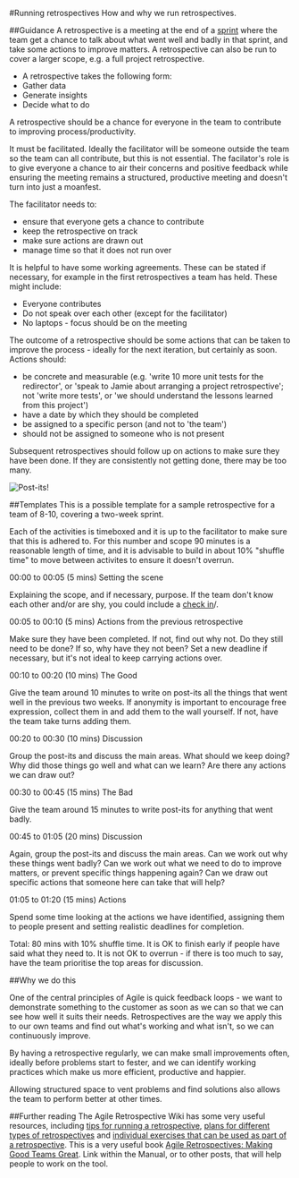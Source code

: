 #Running retrospectives
How and why we run retrospectives.

##Guidance
A retrospective is a meeting at the end of a <a href="https://github.com/alphagov/government-service-design-manual/blob/master/Working%20in%20an%20agile%20way/structuringsprintcyclesandstandups.md">sprint</a> where the team get a chance to talk about what went well and badly in that sprint, and take some actions to improve matters. A retrospective can also be run to cover a larger scope, e.g. a full project retrospective.

- A retrospective takes the following form:
 - Gather data
 - Generate insights
 - Decide what to do

A retrospective should be a chance for everyone in the team to contribute to improving process/productivity.

It must be facilitated. Ideally the facilitator will be someone outside the team so the team can all contribute, but this is not essential. The facilator's role is to give everyone a chance to air their concerns and positive feedback while ensuring the meeting remains a structured, productive meeting and doesn't turn into just a moanfest.

The facilitator needs to:
 - ensure that everyone gets a chance to contribute
 - keep the retrospective on track
 - make sure actions are drawn out
 - manage time so that it does not run over

It is helpful to have some working agreements. These can be stated if necessary, for example in the first retrospectives a team has held. 
These might include:
 - Everyone contributes
 - Do not speak over each other (except for the facilitator)
 - No laptops - focus should be on the meeting

The outcome of a retrospective should be some actions that can be taken to improve the process - ideally for the next iteration, but certainly as soon.
Actions should:
 - be concrete and measurable (e.g. 'write 10 more unit tests for the redirector', or 'speak to Jamie about arranging a project retrospective'; not 'write more tests', or 'we should understand the lessons learned from this project')
 - have a date by which they should be completed
 - be assigned to a specific person (and not to 'the team')
 - should not be assigned to someone who is not present

Subsequent retrospectives should follow up on actions to make sure they have been done. If they are consistently not getting done, there may be too many.

![Post-its](http://farm9.staticflickr.com/8008/7465763890_49469afcfc_z_d.jpg)!

##Templates
This is a possible template for a sample retrospective for a team of 8-10, covering a two-week sprint.

Each of the activities is timeboxed and it is up to the facilitator to make sure that this is adhered to. For this number and scope 90 minutes is a reasonable length of time, and it is advisable to build in about 10% "shuffle time" to move between activites to ensure it doesn't overrun.

00:00 to 00:05 (5 mins) Setting the scene

Explaining the scope, and if necessary, purpose. 
If the team don't know each other and/or are shy, you could include a <a href="http://retrospectivewiki.org/index.php?title=Check-in_Ideas">check in</a>/.

00:05 to 00:10 (5 mins) Actions from the previous retrospective

Make sure they have been completed. If not, find out why not. Do they still need to be done? If so, why have they not been? Set a new deadline if necessary, but it's not ideal to keep carrying actions over. 

00:10 to 00:20 (10 mins) The Good

Give the team around 10 minutes to write on post-its all the things that went well in the previous two weeks. 
If anonymity is important to encourage free expression, collect them in and add them to the wall yourself. If not, have the team take turns adding them.

00:20 to 00:30 (10 mins) Discussion

Group the post-its and discuss the main areas. What should we keep doing? Why did those things go well and what can we learn? Are there any actions we can draw out?

00:30 to 00:45 (15 mins) The Bad

Give the team around 15 minutes to write post-its for anything that went badly.

00:45 to 01:05 (20 mins) Discussion

Again, group the post-its and discuss the main areas. Can we work out why these things went badly? Can we work out what we need to do to improve matters, or prevent specific things happening again? Can we draw out specific actions that someone here can take that will help?

01:05 to 01:20 (15 mins) Actions

Spend some time looking at the actions we have identified, assigning them to people present and setting realistic deadlines for completion.

Total: 80 mins with 10% shuffle time. It is OK to finish early if people have said what they need to. It is not OK to overrun - if there is too much to say, have the team prioritise the top areas for discussion.

##Why we do this

One of the central principles of Agile is quick feedback loops - we want to demonstrate something to the customer as soon as we can so that we can see how well it suits their needs. Retrospectives are the way we apply this to our own teams and find out what's working and what isn't, so we can continuously improve.

By having a retrospective regularly, we can make small improvements often, ideally before problems start to fester, and we can identify working practices which make us more efficient, productive and happier. 

Allowing structured space to vent problems and find solutions also allows the team to perform better at other times. 


##Further reading
The Agile Retrospective Wiki has some very useful resources, including <a href="http://retrospectivewiki.org/index.php?title=Retrospective_Tips">tips for running a retrospective</a>, <a href="http://retrospectivewiki.org/index.php?title=Retrospective_Plans">plans for different types of retrospectives</a> and <a href="http://retrospectivewiki.org/index.php?title=Retrospective_Tools">individual exercises that can be used as part of a retrospective</a>.
This is a very useful book <a href="http://pragprog.com/book/dlret/agile-retrospectives">Agile Retrospectives: Making Good Teams Great</a>.
Link within the Manual, or to other posts, that will help people to work on the tool.